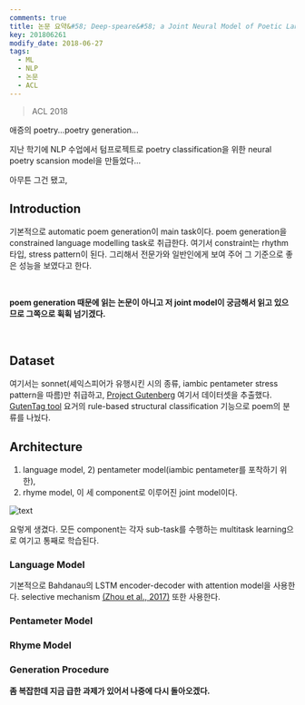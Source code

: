 ```yaml
---
comments: true
title: 논문 요약&#58; Deep-speare&#58; a Joint Neural Model of Poetic Language, Meter and Rhyme
key: 201806261
modify_date: 2018-06-27
tags:
  - ML
  - NLP
  - 논문
  - ACL
---
```


> ACL 2018

애증의 poetry...poetry generation...

<!--more-->

지난 학기에 NLP 수업에서 텀프로젝트로 poetry classification을 위한 neural poetry scansion model을 만들었다...

아무튼 그건 됐고,


## Introduction

기본적으로 automatic poem generation이 main task이다. poem generation을 constrained language modelling task로 취급한다.
여기서 constraint는 rhythm 타입, stress pattern이 된다. 그리해서 전문가와 일반인에게 보여 주어 그 기준으로 좋은 성능을 보였다고 한다.

<br>

**poem generation 때문에 읽는 논문이 아니고 저 joint model이 궁금해서 읽고 있으므로 그쪽으로 휙휙 넘기겠다.**

<br>

## Dataset

여기서는 sonnet(셰익스피어가 유행시킨 시의 종류, iambic pentameter stress pattern을 따름)만 취급하고,
[Project Gutenberg](https://www.gutenberg.org/) 여기서 데이터셋을 추출했다. [GutenTag tool](https://pdfs.semanticscholar.org/487e/8b24427c2462b030fa4ab3095c360512c9fd.pdf)
요거의 rule-based structural classification 기능으로 poem의 분류를 나눴다.

## Architecture

1) language model, 2) pentameter model(iambic pentameter를 포착하기 위한),
3) rhyme model, 이 세 component로 이루어진 joint model이다.

![text](https://raw.githubusercontent.com/q0115643/my_blog/master/assets/images/paper-summary/Lau-ACL2018/1.png)

요렇게 생겼다. 모든 component는 각자 sub-task를 수행하는 multitask learning으로 여기고 통째로 학습된다.

### Language Model

기본적으로 Bahdanau의 LSTM encoder-decoder with attention model을 사용한다.
selective mechanism [(Zhou et al., 2017)](https://arxiv.org/abs/1704.07073) 또한 사용한다.

### Pentameter Model



### Rhyme Model



### Generation Procedure


**좀 복잡한데 지금 급한 과제가 있어서 나중에 다시 돌아오겠다.**

























